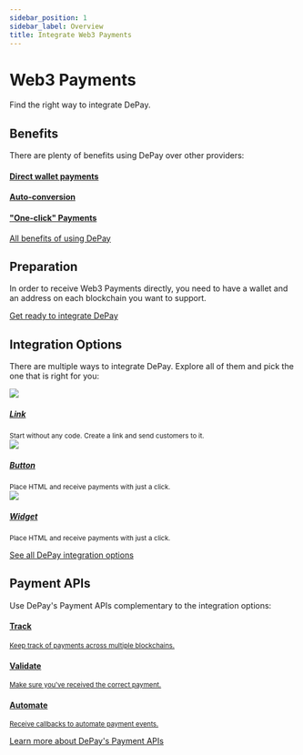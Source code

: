 ```yaml
---
sidebar_position: 1
sidebar_label: Overview
title: Integrate Web3 Payments
---
```


# Web3 Payments

Find the right way to integrate DePay.

<!-- *Do you want to start without any code? Look at [no-code solutions](/docs/no-code).* -->

## Benefits

There are plenty of benefits using DePay over other providers:

<div className="row pt-2 pb-4">
  <div className="col-12 ps-0 pe-0 col-md-4 pe-md-4">
    <a href="/docs/payments/benefits#direct-wallet-payments" className="d-block hover-card p-3">
      <span className="d-block">
        <FontAwesomeIcon icon="fa-solid fa-wallet" className="text-body-color h2 pt-2" />
      </span>
      <h4 className="d-block h5 mb-1">Direct wallet payments</h4>
    </a>
  </div>

  <div className="col-12 ps-0 pe-0 col-md-4 pe-md-4">
    <a href="/docs/payments/benefits#auto-conversion" className="d-block hover-card p-3">
      <span className="d-block">
        <FontAwesomeIcon icon="fa-solid fa-rotate" className="text-body-color h2 pt-2" />
      </span>
      <h4 className="d-block h5 mb-1">Auto-conversion</h4>
    </a>
  </div>

  <div className="col-12 ps-0 pe-0 col-md-4 pe-md-4">
    <a href="/docs/payments/benefits#one-click-payments" className="d-block hover-card p-3">
      <span className="d-block">
        <FontAwesomeIcon icon="fa-solid fa-wand-magic-sparkles" className="text-body-color h2 pt-2" />
      </span>
      <h4 className="d-block h5 mb-1">"One-click" Payments</h4>
    </a>
  </div>
</div>

[All benefits of using DePay](/docs/payments/benefits)

## Preparation

In order to receive Web3 Payments directly, you need to have a wallet and an address on each blockchain you want to support.

[Get ready to integrate DePay](/docs/payments/preparation)

## Integration Options

There are multiple ways to integrate DePay. Explore all of them and pick the one that is right for you:

<div className="row pt-2 pb-4">
  <div className="col-12 col-md-4">
    <a href="/docs/payments/integrations/link" className="d-block hover-card p-3">
      <div className="bg-contrast p-2 rounded-2">
        <img src="/docs/img/payments/link.png" />
      </div>
      <div className="pt-4">
        <div><a href="/docs/payments/integrations/link"><h5 className="pb-1 mb-0">Link</h5></a></div>
        <div className="pb-2"><small className="text-light">Start without any code. Create a link and send customers to it.</small></div>
      </div>
    </a>
  </div>
  <div className="col-12 col-md-4 pe-4">
    <a href="/docs/payments/integrations/button" className="d-block hover-card p-3">
      <div className="bg-contrast p-2 rounded-2">
        <img src="/docs/img/payments/button.png" />
      </div>
      <div className="pt-4">
        <div><a href="/docs/payments/integrations/link"><h5 className="pb-1 mb-0">Button</h5></a></div>
        <div className="pb-2"><small className="text-light">Place HTML and receive payments with just a click.</small></div>
      </div>
    </a>
  </div>
  <div className="col-12 col-md-4 pe-4">
    <a href="/docs/payments/integrations/widget" className="d-block hover-card p-3">
      <div className="bg-contrast p-2 rounded-2">
        <img src="/docs/img/payments/widget.png" />
      </div>
      <div className="pt-4">
        <div><a href="/docs/payments/integrations/link"><h5 className="pb-1 mb-0">Widget</h5></a></div>
        <div className="pb-2"><small className="text-light">Place HTML and receive payments with just a click.</small></div>
      </div>
    </a>
  </div>
</div>

[See all DePay integration options](/docs/payments/integrations/)


## Payment APIs

Use DePay's Payment APIs complementary to the integration options:

<div className="row pt-2 pb-4">
  <div className="col-12 ps-0 pe-0 col-md-4 pe-md-4">
    <a href="/docs/apis/payments/tracking" className="d-block hover-card p-3">
      <span className="d-block">
        <FontAwesomeIcon icon="fa-solid fa-compass" className="text-body-color h2 pt-2" />
      </span>
      <h4 className="d-block h5 mb-1">Track</h4>
      <div><small className="text-light">Keep track of payments across multiple blockchains.</small></div>
    </a>
  </div>

  <div className="col-12 ps-0 pe-0 col-md-4 pe-md-4">
    <a href="/docs/apis/payments/tracking#validate-requests" className="d-block hover-card p-3">
      <span className="d-block">
        <FontAwesomeIcon icon="fa-solid fa-square-check" className="text-body-color h2 pt-2" />
      </span>
      <h4 className="d-block h5 mb-1">Validate</h4>
      <div><small className="text-light">Make sure you've received the correct payment.</small></div>
    </a>
  </div>

  <div className="col-12 ps-0 pe-0 col-md-4 pe-md-4">
    <a href="/docs/apis/payments/tracking#example-request-1" className="d-block hover-card p-3">
      <span className="d-block">
        <FontAwesomeIcon icon="fa-solid fa-robot" className="text-body-color h2 pt-2" />
      </span>
      <h4 className="d-block h5 mb-1">Automate</h4>
      <div><small className="text-light">Receive callbacks to automate payment events.</small></div>
    </a>
  </div>
</div>

[Learn more about DePay's Payment APIs](/docs/apis/)
